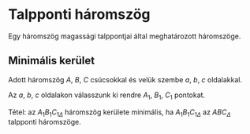 # Talpponti háromszög

Egy háromszög magassági talppontjai által meghatározott háromszöge.

## Minimális kerület

Adott háromszög $A$, $B$, $C$ csúcsokkal és velük szembe $a$, $b$, $c$ oldalakkal.

Az $a$, $b$, $c$ oldalakon válasszunk ki rendre $A_1$, $B_1$, $C_1$ pontokat.

Tétel: az ${A_1B_1C_1}_\Delta$ háromszög kerülete minimális, ha ${A_1B_1C_1}_\Delta$ az $ABC_\Delta$ talpponti háromszöge.
